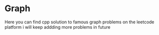 # Graph

Here you can find cpp solution to famous graph problems on the leetcode platform i will keep addding more problems in future 

